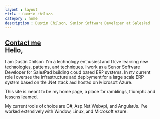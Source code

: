 ```yaml
---
layout : layout
title : Dustin Chilson
category : home
description : Dustin Chilson, Senior Software Developer at SalesPad
---
```


<section class="about-me inner" itemscope itemtype="http://data-vocabulary.org/Person">
  <h1 class="inner">
    <div class="book-me">
      <a href="/contact/" class="btn btn-lg">Contact me</a>
    </div>
    <span class="hello">
      Hello,
    </span>
  </h1>

  <p>
    I am Dustin Chilson, I'm a technology enthusiest and I love learning new technologies, patterns, and techniques. I work as a Senior Software Developer for SalesPad building cloud based ERP systems. In my current role I oversee the infrastructure and deployment for a large scale ERP system based on the .Net stack and hosted on Microsoft Azure.
  </p>

  <p>
    This site is meant to be my home page, a place for ramblings, triumphs and lessons learned.
  </p>

  <p>
    My current tools of choice are C#, Asp.Net WebApi, and AngularJs. I've worked extensively with Window, Linux, and Microsoft Azure.
  </p>

</section>